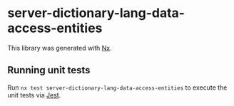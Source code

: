 # server-dictionary-lang-data-access-entities

This library was generated with [Nx](https://nx.dev).

## Running unit tests

Run `nx test server-dictionary-lang-data-access-entities` to execute the unit tests via [Jest](https://jestjs.io).
